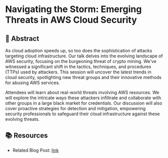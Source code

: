 # Navigating the Storm: Emerging Threats in AWS Cloud Security

## 🎯 Abstract

As cloud adoption speeds up, so too does the sophistication of attacks targeting cloud infrastructure. Our talk delves into the evolving landscape of AWS security, focusing on the burgeoning threat of crypto mining. We’ve witnessed a significant shift in the tactics, techniques, and procedures (TTPs) used by attackers. This session will uncover the latest trends in cloud security, spotlighting new threat groups and their innovative methods for abusing AWS services.

Attendees will learn about real-world threats involving AWS resources. We will explore the intricate ways these attackers infiltrate and collaborate with other groups in a large black market for credentials. Our discussion will also cover proactive strategies for detection and mitigation, empowering security professionals to safeguard their cloud infrastructure against these evolving threats.

## 📚 Resources

- Related Blog Post: [link](#)  

